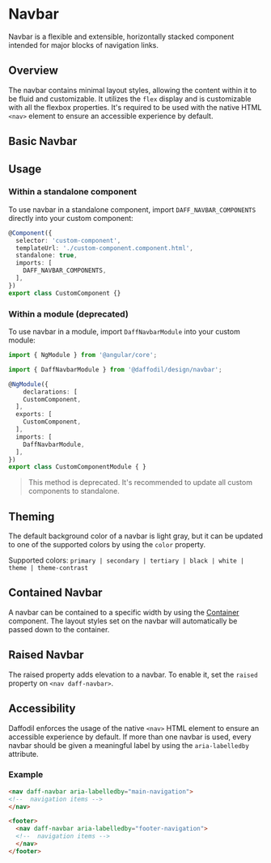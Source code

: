 # Navbar
Navbar is a flexible and extensible, horizontally stacked component intended for major blocks of navigation links.

## Overview
The navbar contains minimal layout styles, allowing the content within it to be fluid and customizable. It utilizes the `flex` display and is customizable with all the flexbox properties. It's required to be used with the native HTML `<nav>` element to ensure an accessible experience by default.

## Basic Navbar
<design-land-example-viewer-container example="basic-navbar"></design-land-example-viewer-container>

## Usage

### Within a standalone component
To use navbar in a standalone component, import `DAFF_NAVBAR_COMPONENTS` directly into your custom component:

```ts
@Component({
  selector: 'custom-component',
  templateUrl: './custom-component.component.html',
  standalone: true,
  imports: [
    DAFF_NAVBAR_COMPONENTS,
  ],
})
export class CustomComponent {}
```

### Within a module (deprecated)
To use navbar in a module, import `DaffNavbarModule` into your custom module:

```ts
import { NgModule } from '@angular/core';

import { DaffNavbarModule } from '@daffodil/design/navbar';

@NgModule({
	declarations: [
    CustomComponent,
  ],
  exports: [
    CustomComponent,
  ],
  imports: [
    DaffNavbarModule,
  ],
})
export class CustomComponentModule { }
```

> This method is deprecated. It's recommended to update all custom components to standalone.

## Theming
The default background color of a navbar is light gray, but it can be updated to one of the supported colors by using the `color` property.

Supported colors: `primary | secondary | tertiary | black | white | theme | theme-contrast`

<design-land-example-viewer-container example="navbar-theming"></design-land-example-viewer-container>

## Contained Navbar
A navbar can be contained to a specific width by using the [Container](/libs/design/container/README.md) component. The layout styles set on the navbar will automatically be passed down to the container.

<design-land-example-viewer-container example="contained-navbar"></design-land-example-viewer-container>

## Raised Navbar
The raised property adds elevation to a navbar. To enable it, set the `raised` property on `<nav daff-navbar>`.

<design-land-example-viewer-container example="raised-navbar"></design-land-example-viewer-container>

## Accessibility
Daffodil enforces the usage of the native `<nav>` HTML element to ensure an accessible experience by default. If more than one navbar is used, every navbar should be given a meaningful label by using the `aria-labelledby` attribute.

### Example
```html
<nav daff-navbar aria-labelledby="main-navigation">
<!--  navigation items -->
</nav>

<footer>
  <nav daff-navbar aria-labelledby="footer-navigation">
  <!--  navigation items -->
  </nav>
</footer>
```